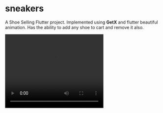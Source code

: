 # sneakers
A Shoe Selling Flutter project.
Implemented using <B>GetX</B> and flutter beautiful animation.
Has the ability to add any shoe to cart and remove it also.



 <video width="320" height="240" controls>
  <source src="https://user-images.githubusercontent.com/114870123/221630849-3cc80cb0-879b-4f3b-a6fb-b9f73cfa1cf0.mp4" type="video/mp4">
  Your browser does not support the video tag.
</video> 
